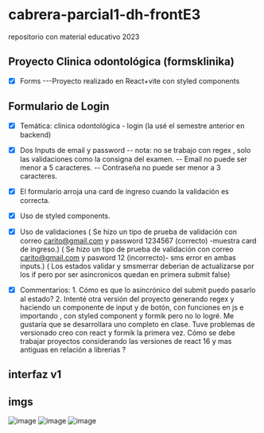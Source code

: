 # cabrera-parcial1-dh-frontE3
repositorio con material educativo 2023

## Proyecto Clinica odontológica (formsklinika)
- [x] Forms
---Proyecto realizado en React+vite con styled components 

## Formulario de Login 
- [X] Temática: clinica odontológica - login (la usé el semestre anterior en backend)
- [x] Dos Inputs de email y password
     -- nota: no se trabajo con regex , solo las validaciones como la consigna del examen.
     -- Email no puede ser menor a 5 caracteres.
     -- Contraseña no puede ser menor a 3 caracteres.
- [x] El formulario arroja una card de ingreso cuando la validación es correcta.  
- [x] Uso de styled components.
- [X] Uso de validaciones ( Se hizo un tipo de prueba de validación con correo carito@gmail.com y password 1234567 (correcto) -muestra card de ingreso.)
                          ( Se hizo un tipo de prueba de validación con correo carito@gmail.com y pasword 12 (incorrecto)- sms error en ambas inputs.) 
                          ( Los estados validar y smsmerrar deberian de actualizarse por los if pero por ser asincronicos quedan en primera submit false)
 
 - [X] Commentarios: 1. Cómo es que lo asincrónico del submit puedo pasarlo al estado? 2. Intenté otra versión del proyecto generando regex y haciendo un componente de input y de botón, con funciones en js e importando , con styled component y formik pero no lo logré. Me gustaría que se desarrollara uno completo en clase. 
 Tuve problemas de versionado creo con react y formik la primera vez. Cómo se debe trabajar proyectos considerando las versiones de react 16 y mas antiguas en relación a librerias ?




## interfaz v1

## imgs
![image](https://user-images.githubusercontent.com/93058053/224519598-8fb0da35-2209-4367-a3c9-2ad79c91e3ee.png)
![image](https://user-images.githubusercontent.com/93058053/224519653-8d2e41ee-15ed-4819-aa0e-fa744b3153c5.png)
![image](https://user-images.githubusercontent.com/93058053/224519677-cc797044-890f-42ae-ae2d-286635de562b.png)


